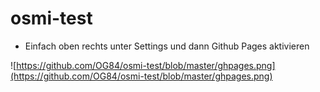 # osmi-test

- Einfach oben rechts unter Settings und dann Github Pages aktivieren

![https://github.com/OG84/osmi-test/blob/master/ghpages.png](https://github.com/OG84/osmi-test/blob/master/ghpages.png)
